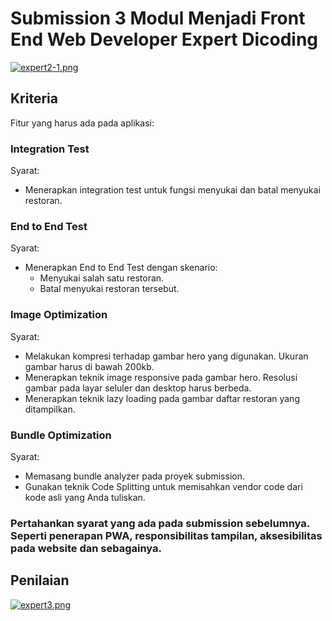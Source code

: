 # Submission 3 Modul Menjadi Front End Web Developer Expert Dicoding
[![expert2-1.png](https://i.postimg.cc/ydkgPsZ5/expert-2-1.png)](https://postimg.cc/9RHQX31tS)

## Kriteria
Fitur yang harus ada pada aplikasi:

### Integration Test
Syarat:
- Menerapkan integration test untuk fungsi menyukai dan batal menyukai restoran.

### End to End Test
Syarat:
- Menerapkan End to End Test dengan skenario:
  - Menyukai salah satu restoran.
  - Batal menyukai restoran tersebut.
  
### Image Optimization
Syarat:
- Melakukan kompresi terhadap gambar hero yang digunakan. Ukuran gambar harus di bawah 200kb.
- Menerapkan teknik image responsive pada gambar hero. Resolusi gambar pada layar seluler dan desktop harus berbeda.
- Menerapkan teknik lazy loading pada gambar daftar restoran yang ditampilkan.

### Bundle Optimization
Syarat:
- Memasang bundle analyzer pada proyek submission.
- Gunakan teknik Code Splitting untuk memisahkan vendor code dari kode asli yang Anda tuliskan.

### Pertahankan syarat yang ada pada submission sebelumnya. Seperti penerapan PWA, responsibilitas tampilan,  aksesibilitas pada website dan sebagainya.

## Penilaian
[![expert3.png](https://i.postimg.cc/50SdCyRq/expert-3.png)](https://postimg.cc/ZBnMkbZC)
